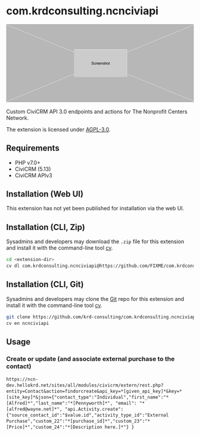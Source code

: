 # com.krdconsulting.ncnciviapi

![Screenshot](/images/screenshot.png)

Custom CiviCRM API 3.0 endpoints and actions for The Nonprofit Centers Network.

The extension is licensed under [AGPL-3.0](LICENSE.txt).

## Requirements

* PHP v7.0+
* CiviCRM (5.13)
* CiviCRM APIv3

## Installation (Web UI)

This extension has not yet been published for installation via the web UI.

## Installation (CLI, Zip)

Sysadmins and developers may download the `.zip` file for this extension and
install it with the command-line tool [cv](https://github.com/civicrm/cv).

```bash
cd <extension-dir>
cv dl com.krdconsulting.ncnciviapi@https://github.com/FIXME/com.krdconsulting.ncnciviapi/archive/master.zip
```

## Installation (CLI, Git)

Sysadmins and developers may clone the [Git](https://en.wikipedia.org/wiki/Git) repo for this extension and
install it with the command-line tool [cv](https://github.com/civicrm/cv).

```bash
git clone https://github.com/krd-consulting/com.krdconsulting.ncnciviapi.git
cv en ncnciviapi
```

## Usage

### Create or update (and associate external purchase to the contact)
```
https://ncn-dev.hellokrd.net/sites/all/modules/civicrm/extern/rest.php?entity=Contact&action=findorcreate&api_key=*[given_api_key]*&key=*[site_key]*&json={"contact_type":"Individual","first_name":"*[Alfred]*","last_name":"*[Pennyworth]*", "email": "*[alfred@wayne.net]*", "api.Activity.create":{"source_contact_id":"$value.id","activity_type_id":"External Purchase","custom_22":"*[purchase_id]*","custom_23":"*[Price]*","custom_24":"*[Description here.]*"} }

```
